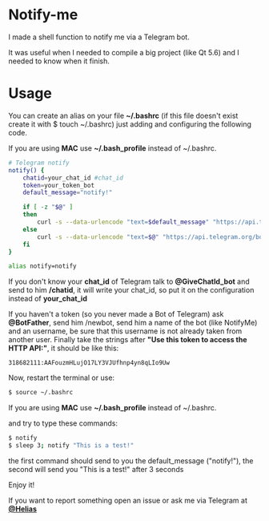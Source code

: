 # Notify-me

I made a shell function to notify me via a Telegram bot.

It was useful when I needed to compile a big project (like Qt 5.6) and I needed to know when it finish.

# Usage

You can create an alias on your file **~/.bashrc** (if this file doesn't exist create it with $ touch ~/.bashrc) just adding and configuring the following code.

If you are using **MAC** use **~/.bash_profile** instead of ~/.bashrc.

```bash
# Telegram notify
notify() {
	chatid=your_chat_id #chat_id
	token=your_token_bot
	default_message="notify!"

	if [ -z "$@" ]
	then
		curl -s --data-urlencode "text=$default_message" "https://api.telegram.org/bot$token/sendMessage?chat_id=$chatid" > /dev/null
	else
		curl -s --data-urlencode "text=$@" "https://api.telegram.org/bot$token/sendMessage?chat_id=$chatid" > /dev/null
	fi
}

alias notify=notify
```

If you don't know your **chat_id** of Telegram talk to **@GiveChatId_bot** and send to him **/chatid**, it will write your chat_id, so put it on the configuration instead of **your_chat_id**

If you haven't a token (so you never made a Bot of Telegram) ask **@BotFather**, send him /newbot, send him a name of the bot (like NotifyMe) and an username, be sure that this username is not already taken from another user. Finally take the strings after **"Use this token to access the HTTP API:"**, it should be like this:

```
318682111:AAFouzmHLujO17LY3VJUfhnp4yn8qLIo9Uw
```

Now, restart the terminal or use:

```bash
$ source ~/.bashrc
```

If you are using **MAC** use **~/.bash_profile** instead of ~/.bashrc.

and try to type these commands:

```bash
$ notify
$ sleep 3; notify "This is a test!"
```

the first command should send to you the default_message ("notify!"), the second will send you "This is a test!" after 3 seconds

Enjoy it!

If you want to report something open an issue or ask me via Telegram at **[@Helias](http://telegram.me/Helias)**
